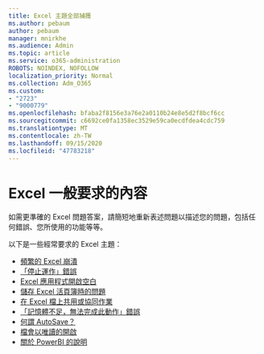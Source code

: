 ```yaml
---
title: Excel 主題全部捕獲
ms.author: pebaum
author: pebaum
manager: mnirkhe
ms.audience: Admin
ms.topic: article
ms.service: o365-administration
ROBOTS: NOINDEX, NOFOLLOW
localization_priority: Normal
ms.collection: Adm_O365
ms.custom:
- "2723"
- "9000779"
ms.openlocfilehash: bfaba2f8156e3a76e2a0110b24e8e5d2f8bcf6cc
ms.sourcegitcommit: c6692ce0fa1358ec3529e59ca0ecdfdea4cdc759
ms.translationtype: MT
ms.contentlocale: zh-TW
ms.lasthandoff: 09/15/2020
ms.locfileid: "47783218"
---
```

# <a name="commonly-requested-content-for-excel"></a>Excel 一般要求的內容

如需更準確的 Excel 問題答案，請簡短地重新表述問題以描述您的問題，包括任何錯誤、您所使用的功能等等。 

以下是一些經常要求的 Excel 主題：

- [頻繁的 Excel 崩潰](https://support.office.com/article/Excel-not-responding-hangs-freezes-or-stops-working-37E7D3C9-9E84-40BF-A805-4CA6853A1FF4)
- [「停止運作」錯誤](https://support.office.com/client/52bd7985-4e99-4a35-84c8-2d9b8301a2fa)
- [Excel 應用程式開啟空白](https://docs.microsoft.com/office/troubleshoot/excel/excel-opens-blank)
- [儲存 Excel 活頁簿時的問題](https://docs.microsoft.com/office/troubleshoot/excel/issue-when-save-excel-workbooks)
- [在 Excel 檔上共用或協同作業](https://support.office.com/article/7152aa8b-b791-414c-a3bb-3024e46fb104)
- [「記憶體不足，無法完成此動作」錯誤](https://docs.microsoft.com/office/troubleshoot/excel/available-resources-errors)
- [何謂 AutoSave？](https://support.office.com/article/6d6bd723-ebfd-4e40-b5f6-ae6e8088f7a5)
- [檔會以唯讀的開啟](https://support.office.com/article/why-did-my-file-open-read-only-3ab4b792-da50-4b38-8628-14c64e1f1d15)
- [關於 PowerBI 的說明](https://powerbi.microsoft.com/support/)